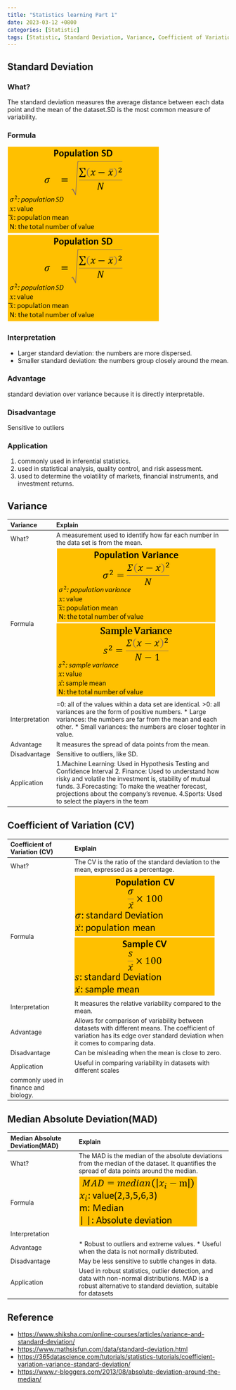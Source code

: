 ```yaml
---
title: "Statistics learning Part 1"
date: 2023-03-12 +0800
categories: [Statistic]
tags: [Statistic, Standard Deviation, Variance, Coefficient of Variation, Median Absolute Deviation]
---
```


## Standard Deviation

### What?          
The standard deviation measures the average distance between each data point and the mean of the dataset.SD is the most common measure of variability.

### Formula
![Desktop View](/images\2023\20230312\SD-Population.png) 
![Desktop View](/images\2023\20230312\SD-Smaple.png)

### Interpretation
- Larger standard deviation: the numbers are more dispersed.
- Smaller standard deviation: the numbers group closely around the mean.
### Advantage
standard deviation over variance because it is directly interpretable.
### Disadvantage
Sensitive to outliers
### Application
1. commonly used in inferential statistics. 
2. used in statistical analysis, quality control, and risk assessment. 
3. used to determine the volatility of markets, financial instruments, and investment returns.

## Variance
| Variance    |     Explain     |
|:----------------------------------|:-------------------------------|
|What?|A measurement used to identify how far each number in the data set is from the mean.|
|Formula|![Alt text](/images\2023\20230312\Variance-Population.png) ![Alt text](/images\2023\20230312\Variance-Sample.png)|
|Interpretation|=0: all of the values within a data set are identical. >0: all variances are the form of positive numbers. * Large variances: the numbers are far from the mean and each other. * Small variances: the numbers are closer toghter in value.|
|Advantage|It measures the spread of data points from the mean.|
|Disadvantage|Sensitive to outliers, like SD.|
|Application|1.Machine Learning: Used in Hypothesis Testing and Confidence Interval 2. Finance: Used to understand how risky and volatile the investment is, stability of mutual funds. 3.Forecasting: To make the weather forecast, projections about the company’s revenue. 4.Sports: Used to select the players in the team|

## Coefficient of Variation (CV)
| Coefficient of Variation (CV)    |     Explain     |
|:----------------------------------|:-------------------------------|
|What?|The CV is the ratio of the standard deviation to the mean, expressed as a percentage.|
|Formula|![Alt text](/images\2023\20230312\CV-Population.png) ![Alt text](/images\2023\20230312\CV-Smaple.png)|
|Interpretation|It measures the relative variability compared to the mean.|
|Advantage|Allows for comparison of variability between datasets with different means. The coefficient of variation has its edge over standard deviation when it comes to comparing data.|
|Disadvantage|Can be misleading when the mean is close to zero.|
|Application|Useful in comparing variability in datasets with different scales
commonly used in finance and biology.|

## Median Absolute Deviation(MAD)
| Median Absolute Deviation(MAD)    |     Explain     |
|:----------------------------------|:-------------------------------|
|What?|The MAD is the median of the absolute deviations from the median of the dataset. It quantifies the spread of data points around the median.|
|Formula|![Alt text](/images\2023\20230312\MAD.png)|
|Interpretation||
|Advantage|* Robust to outliers and extreme values. * Useful when the data is not normally distributed.|
|Disadvantage|May be less sensitive to subtle changes in data.|
|Application|Used in robust statistics, outlier detection, and data with non-normal distributions. MAD is a robust alternative to standard deviation, suitable for datasets |


## Reference
- https://www.shiksha.com/online-courses/articles/variance-and-standard-deviation/
- https://www.mathsisfun.com/data/standard-deviation.html
- https://365datascience.com/tutorials/statistics-tutorials/coefficient-variation-variance-standard-deviation/
- https://www.r-bloggers.com/2013/08/absolute-deviation-around-the-median/
